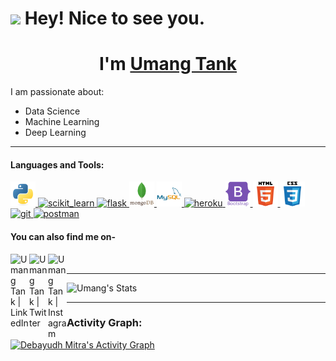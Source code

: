 <h1><img src="https://emojis.slackmojis.com/emojis/images/1531849430/4246/blob-sunglasses.gif?1531849430" width="30"/> Hey! Nice to see you.</h1>
<h1 align="center">I'm <a href="https://umangtank.herokuapp.com">Umang Tank</a></h1>

I am passionate about:

- Data Science
- Machine Learning
- Deep Learning

<hr>

#### Languages and Tools:
<a href="https://www.python.org" target="_blank"> <img src="https://raw.githubusercontent.com/devicons/devicon/master/icons/python/python-original.svg" alt="python" width="40" height="40"/> </a> <a href="https://scikit-learn.org/" target="_blank"> <img src="https://upload.wikimedia.org/wikipedia/commons/0/05/Scikit_learn_logo_small.svg" alt="scikit_learn" width="40" height="40"/> </a> <a href="https://flask.palletsprojects.com/" target="_blank"> <img src="https://www.vectorlogo.zone/logos/pocoo_flask/pocoo_flask-icon.svg" alt="flask" width="40" height="40"/> </a> <a href="https://www.mongodb.com/" target="_blank"> <img src="https://raw.githubusercontent.com/devicons/devicon/master/icons/mongodb/mongodb-original-wordmark.svg" alt="mongodb" width="40" height="40"/> </a> <a href="https://www.mysql.com/" target="_blank"> <img src="https://raw.githubusercontent.com/devicons/devicon/master/icons/mysql/mysql-original-wordmark.svg" alt="mysql" width="40" height="40"/> </a> <a href="https://heroku.com" target="_blank"> <img src="https://www.vectorlogo.zone/logos/heroku/heroku-icon.svg" alt="heroku" width="40" height="40"/> </a> <a href="https://getbootstrap.com" target="_blank"> <img src="https://raw.githubusercontent.com/devicons/devicon/master/icons/bootstrap/bootstrap-plain-wordmark.svg" alt="bootstrap" width="40" height="40"/> </a> <a href="https://www.w3.org/html/" target="_blank"> <img src="https://raw.githubusercontent.com/devicons/devicon/master/icons/html5/html5-original-wordmark.svg" alt="html5" width="40" height="40"/> </a> <a href="https://www.w3schools.com/css/" target="_blank"> <img src="https://raw.githubusercontent.com/devicons/devicon/master/icons/css3/css3-original-wordmark.svg" alt="css3" width="40" height="40"/> </a>  <a href="https://git-scm.com/" target="_blank"> <img src="https://www.vectorlogo.zone/logos/git-scm/git-scm-icon.svg" alt="git" width="40" height="40"/> </a> <a href="https://postman.com" target="_blank"> <img src="https://www.vectorlogo.zone/logos/getpostman/getpostman-icon.svg" alt="postman" width="40" height="40"/> </a>  </p>


#### You can also find me on- 

[<img align="left" alt="Umang Tank | LinkedIn" width="30px" src="https://img.icons8.com/color/48/000000/linkedin.png" />][linkedin]
[<img align="left" alt="Umang Tank | Twitter" width="30px" src="https://img.icons8.com/fluent/48/000000/twitter.png" />][twitter]
[<img align="left" alt="Umang Tank | Instagram" width="30px" src="https://img.icons8.com/fluent/48/000000/instagram-new.png" />][Instagram]
<br>
<hr>

[linkedin]: https://www.linkedin.com/in/umangtank
[twitter]: https://www.twitter.com/UmangTank3
[Instagram]: https://www.instagram.com/umang___tank


![Umang's Stats](https://github-readme-stats.vercel.app/api?username=umangtank&show_icons=true&hide_border=true&theme=buefy)

<hr>

<!-- <p align="left"> <img src="https://komarev.com/ghpvc/?username=umangtank&label=Profile%20views&color=0e75b6&style=flat" alt="umangtank" /> </p> -->
<h3 align="left">Activity Graph:</h3>
<a href="https://github.com/debamitr1012/github-readme-activity-graph"><img alt="Debayudh Mitra's Activity Graph" src="https://activity-graph.herokuapp.com/graph?username=umangtank&bg_color=FFFFFF&color=2732e9&line=2732e9&point=f73030&hide_border=true" /></a>

<!-- <p><img align="center" src="https://github-readme-streak-stats.herokuapp.com/?user=umangtank&" alt="umangtank" /></p> -->













